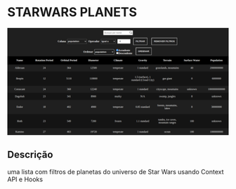# STARWARS PLANETS

<div>
  <img src="starwars.png" alt="foto do projeto starwars" />
</div>

## Descrição

<p> uma lista com filtros de planetas do universo de Star Wars usando Context API e Hooks </p>
